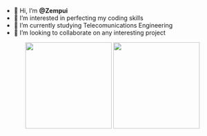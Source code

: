 - 👋 Hi, I’m **@Zempui**
- 👀 I’m interested in perfecting my coding skills
- 🌱 I’m currently studying Telecomunications Engineering
- 💞️ I’m looking to collaborate on any interesting project

<p align="center">
  <img src="https://github-readme-stats.vercel.app/api?username=zempui&show_icons=true&theme=github_dark&hide_border=true&count_private=true" height="200">
  <img src="https://github-readme-stats.vercel.app/api/top-langs/?username=zempui&theme=github_dark&hide_border=true&count_private=true&layout=donut" height="200">
</p>
